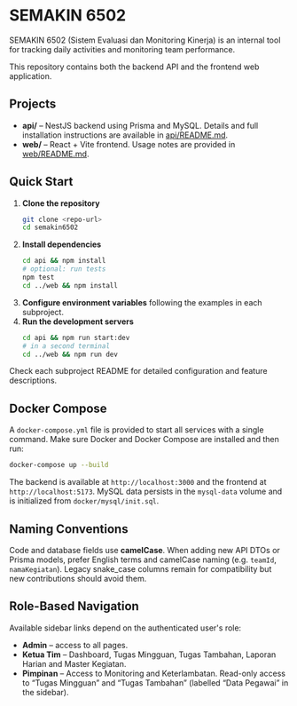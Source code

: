 # SEMAKIN 6502

SEMAKIN 6502 (Sistem Evaluasi dan Monitoring Kinerja) is an internal tool for tracking daily activities and monitoring team performance.

This repository contains both the backend API and the frontend web application.

## Projects

- **api/** – NestJS backend using Prisma and MySQL. Details and full installation instructions are available in [api/README.md](api/README.md).
- **web/** – React + Vite frontend. Usage notes are provided in [web/README.md](web/README.md).

## Quick Start

1. **Clone the repository**
   ```bash
   git clone <repo-url>
   cd semakin6502
   ```
2. **Install dependencies**
   ```bash
   cd api && npm install
   # optional: run tests
   npm test
   cd ../web && npm install
   ```
3. **Configure environment variables** following the examples in each subproject.
4. **Run the development servers**
   ```bash
   cd api && npm run start:dev
   # in a second terminal
   cd ../web && npm run dev
   ```

Check each subproject README for detailed configuration and feature descriptions.


## Docker Compose

A `docker-compose.yml` file is provided to start all services with a single command.
Make sure Docker and Docker Compose are installed and then run:

```bash
docker-compose up --build
```

The backend is available at `http://localhost:3000` and the frontend at `http://localhost:5173`.
MySQL data persists in the `mysql-data` volume and is initialized from `docker/mysql/init.sql`.

## Naming Conventions

Code and database fields use **camelCase**. When adding new API DTOs or Prisma models, prefer English terms and camelCase naming (e.g. `teamId`, `namaKegiatan`). Legacy snake_case columns remain for compatibility but new contributions should avoid them.

## Role-Based Navigation

Available sidebar links depend on the authenticated user's role:

- **Admin** – access to all pages.
- **Ketua Tim** – Dashboard, Tugas Mingguan, Tugas Tambahan, Laporan Harian and Master Kegiatan.
- **Pimpinan** – Access to Monitoring and Keterlambatan. Read-only access to “Tugas Mingguan” and “Tugas Tambahan” (labelled “Data Pegawai” in the sidebar).


